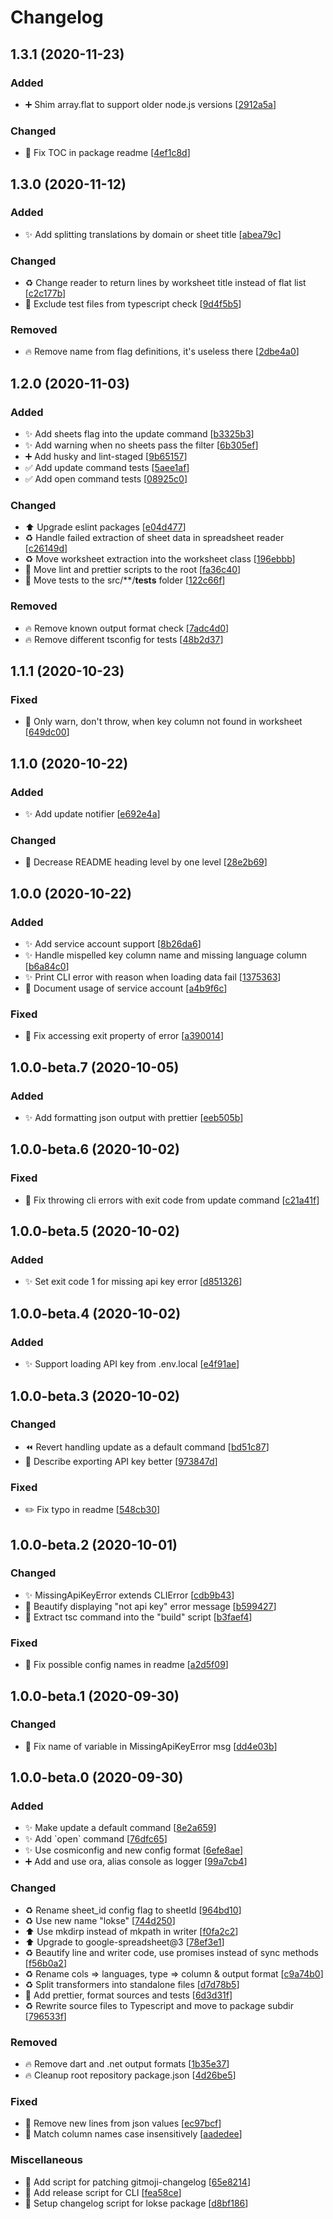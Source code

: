 # Changelog

<a name="1.3.1"></a>
## 1.3.1 (2020-11-23)

### Added

- ➕ Shim array.flat to support older node.js versions [[2912a5a](https://github.com/AckeeCZ/lokse/commit/2912a5a53a026c5c693519f0c6b838135e1d08f5)]

### Changed

- 📝 Fix TOC in package readme [[4ef1c8d](https://github.com/AckeeCZ/lokse/commit/4ef1c8d19a34a9a1b8c5969ba6e30a3767e1e6a0)]


<a name="1.3.0"></a>
## 1.3.0 (2020-11-12)

### Added

- ✨ Add splitting translations by domain or sheet title [[abea79c](https://github.com/AckeeCZ/lokse/commit/abea79cdf1cab066e5a4a179b7f11754f59ea7a9)]

### Changed

- ♻️ Change reader to return lines by worksheet title instead of flat list [[c2c177b](https://github.com/AckeeCZ/lokse/commit/c2c177be1acc34807392a868783866a019c5db7d)]
- 🔧 Exclude test files from typescript check [[9d4f5b5](https://github.com/AckeeCZ/lokse/commit/9d4f5b5763d7ba1436aa93e2cc475063720703d1)]

### Removed

- 🔥 Remove name from flag definitions, it&#x27;s useless there [[2dbe4a0](https://github.com/AckeeCZ/lokse/commit/2dbe4a0cc279c009f81a2dca7f7222a81a073287)]


<a name="1.2.0"></a>
## 1.2.0 (2020-11-03)

### Added

- ✨ Add sheets flag into the update command [[b3325b3](https://github.com/AckeeCZ/lokse/commit/b3325b3b2b7ac5d37da3ab6e85df2afd5671e943)]
- ✨ Add warning when no sheets pass the filter [[6b305ef](https://github.com/AckeeCZ/lokse/commit/6b305efe5dc70c0b013770fd542d23cd77fa2033)]
- ➕ Add husky and lint-staged [[9b65157](https://github.com/AckeeCZ/lokse/commit/9b651579a9e276f9ad160541a2a14e00869b46f0)]
- ✅ Add update command tests [[5aee1af](https://github.com/AckeeCZ/lokse/commit/5aee1af0d41c3a3985857a23a36d7fd436dc08c7)]
- ✅ Add open command tests [[08925c0](https://github.com/AckeeCZ/lokse/commit/08925c0824442c8faf962403e452edb77f2c7ce7)]

### Changed

- ⬆️ Upgrade eslint packages [[e04d477](https://github.com/AckeeCZ/lokse/commit/e04d47778d9065c6c1b893c8c256c23115e20dbf)]
- ♻️ Handle failed extraction of sheet data in spreadsheet reader [[c26149d](https://github.com/AckeeCZ/lokse/commit/c26149dd02017987631ac8520d5b9de5ece13761)]
- ♻️ Move worksheet extraction into the worksheet class [[196ebbb](https://github.com/AckeeCZ/lokse/commit/196ebbb6653af758a148592a8f5d4051fb03081a)]
- 🔨 Move lint and prettier scripts to the root [[fa36c40](https://github.com/AckeeCZ/lokse/commit/fa36c40444c8a952bc33729ca879dd14e793f8a0)]
- 🚚 Move tests to the src/**/__tests__ folder [[122c66f](https://github.com/AckeeCZ/lokse/commit/122c66fa1daca3aa2cbc313a046a0d394bc51dc6)]

### Removed

- 🔥 Remove known output format check [[7adc4d0](https://github.com/AckeeCZ/lokse/commit/7adc4d0e82fbfb906ba4acc8ed987d62c735a677)]
- 🔥 Remove different tsconfig for tests [[48b2d37](https://github.com/AckeeCZ/lokse/commit/48b2d37f10c8dd0eebd00dd4b832ed900f243a1d)]


<a name="1.1.1"></a>
## 1.1.1 (2020-10-23)

### Fixed

- 🐛 Only warn, don&#x27;t throw, when key column not found in worksheet [[649dc00](https://github.com/AckeeCZ/lokse/commit/649dc00a03815410f01dfe7638e2a777f0cfbe01)]


<a name="1.1.0"></a>
## 1.1.0 (2020-10-22)

### Added

- ✨ Add update notifier [[e692e4a](https://github.com/AckeeCZ/lokse/commit/e692e4a10267e99912027c0e53caa3395ccef460)]

### Changed

- 📝 Decrease README heading level by one level [[28e2b69](https://github.com/AckeeCZ/lokse/commit/28e2b69f9fa08255038d1dcc761d8a5ad0b7b09d)]


<a name="1.0.0"></a>
## 1.0.0 (2020-10-22)

### Added

- ✨ Add service account support [[8b26da6](https://github.com/AckeeCZ/lokse/commit/8b26da60d790c230be7d6ee27bc98bb31ad4d4e4)]
- ✨ Handle mispelled key column name and missing language column [[b6a84c0](https://github.com/AckeeCZ/lokse/commit/b6a84c0d133ad0aa08d10275e7de6d1477993cb0)]
- ✨ Print CLI error with reason when loading data fail [[1375363](https://github.com/AckeeCZ/lokse/commit/1375363861af170c6b54e93e559b1fab58d94bfa)]
- 📝 Document usage of service account [[a4b9f6c](https://github.com/AckeeCZ/lokse/commit/a4b9f6ca8bfa98fd526eeacdd64959553394d6ab)]

### Fixed

- 🐛 Fix accessing exit property of error [[a390014](https://github.com/AckeeCZ/lokse/commit/a39001413f9f0d4206ae3983b1cc30ca7890d8b1)]

<a name="1.0.0-beta.7"></a>
## 1.0.0-beta.7 (2020-10-05)

### Added

- ✨ Add formatting json output with prettier [[eeb505b](https://github.com/AckeeCZ/localize-with-spreadsheet/commit/eeb505bf958b7d39eefbc57f4a0d405c4705715a)]


<a name="1.0.0-beta.6"></a>
## 1.0.0-beta.6 (2020-10-02)

### Fixed

- 🐛 Fix throwing cli errors with exit code from update command [[c21a41f](https://github.com/AckeeCZ/localize-with-spreadsheet/commit/c21a41ff25f25a3ee769b490c433be6195d5405f)]


<a name="1.0.0-beta.5"></a>
## 1.0.0-beta.5 (2020-10-02)

### Added

- ✨ Set exit code 1 for missing api key error [[d851326](https://github.com/AckeeCZ/localize-with-spreadsheet/commit/d851326a5d5986f69b65f108d8b04fa24b02ad96)]


<a name="1.0.0-beta.4"></a>
## 1.0.0-beta.4 (2020-10-02)

### Added

- ✨ Support loading API key from .env.local [[e4f91ae](https://github.com/AckeeCZ/localize-with-spreadsheet/commit/e4f91ae53d2f2b1a07aa869c4e2e811ea143dafc)]


<a name="1.0.0-beta.3"></a>
## 1.0.0-beta.3 (2020-10-02)

### Changed

- ⏪ Revert handling update as a default command [[bd51c87](https://github.com/AckeeCZ/localize-with-spreadsheet/commit/bd51c87a26edea534a9d801260d26524f738a11b)]
- 📝 Describe exporting API key better [[973847d](https://github.com/AckeeCZ/localize-with-spreadsheet/commit/973847d843b17c8a5766036cff1a78ebe825fcff)]

### Fixed

- ✏️ Fix typo in readme [[548cb30](https://github.com/AckeeCZ/localize-with-spreadsheet/commit/548cb300359e10acfa67e79fd1bfaf34eb8d2a52)]


<a name="1.0.0-beta.2"></a>
## 1.0.0-beta.2 (2020-10-01)

### Changed

- ✨ MissingApiKeyError extends CLIError [[cdb9b43](https://github.com/AckeeCZ/localize-with-spreadsheet/commit/cdb9b439865600e71a9166725b5e21228f4b6a68)]
- 💄 Beautify displaying &quot;not api key&quot; error message [[b599427](https://github.com/AckeeCZ/localize-with-spreadsheet/commit/b59942752c66e6a3833abf7edfec4812a16ebd3e)]
- 🔨 Extract tsc command into the &quot;build&quot; script [[b3faef4](https://github.com/AckeeCZ/localize-with-spreadsheet/commit/b3faef4bde5b9e1d2a41fa766d587b5b1531e8e2)]

### Fixed

- 📝 Fix possible config names in readme [[a2d5f09](https://github.com/AckeeCZ/localize-with-spreadsheet/commit/a2d5f0952058fda588b6b6029992b9b62761bc45)]

<a name="1.0.0-beta.1"></a>
## 1.0.0-beta.1 (2020-09-30)

### Changed

- 💬 Fix name of variable in MissingApiKeyError msg [[dd4e03b](https://github.com/AckeeCZ/localize-with-spreadsheet/commit/dd4e03b95d3b9891d1221ef1b9e9981dc9af6855)]


<a name="1.0.0-beta.0"></a>
## 1.0.0-beta.0 (2020-09-30)

### Added

- ✨ Make update a default command [[8e2a659](https://github.com/AckeeCZ/localize-with-spreadsheet/commit/8e2a65971939da7a383fb8bc773452daecc0b02d)]
- ✨ Add &#x60;open&#x60; command [[76dfc65](https://github.com/AckeeCZ/localize-with-spreadsheet/commit/76dfc657b0e4c0daa5c61874b56f9c03543f7b77)]
- ✨ Use cosmiconfig and new config format [[6efe8ae](https://github.com/AckeeCZ/localize-with-spreadsheet/commit/6efe8ae8c9fa73bbfa52779a5bb6b9f261097ec5)]
- ➕ Add and use ora, alias console as logger [[99a7cb4](https://github.com/AckeeCZ/localize-with-spreadsheet/commit/99a7cb4aba45b2defada44866377eef0a0b5e430)]

### Changed

- ♻️ Rename sheet_id config flag to sheetId [[964bd10](https://github.com/AckeeCZ/localize-with-spreadsheet/commit/964bd100baa2598bb061586d4c7bf95e2f2f24da)]
- ♻️ Use new name &quot;lokse&quot; [[744d250](https://github.com/AckeeCZ/localize-with-spreadsheet/commit/744d250f8c6b7bbb94ce106bf14d8bd5c7219135)]
- ⬆️ Use mkdirp instead of mkpath in writer [[f0fa2c2](https://github.com/AckeeCZ/localize-with-spreadsheet/commit/f0fa2c2d634d79055c587697ffed22ee14366ddd)]
- ⬆️ Upgrade to google-spreadsheet@3 [[78ef3e1](https://github.com/AckeeCZ/localize-with-spreadsheet/commit/78ef3e1848dcab2c6ec4df8df485e70430b8072b)]
- ♻️ Beautify line and writer code, use promises instead of sync methods [[f56b0a2](https://github.com/AckeeCZ/localize-with-spreadsheet/commit/f56b0a25ed4b34693b83bb646ee0dc23e52058fe)]
- ♻️ Rename cols &#x3D;&gt; languages, type &#x3D;&gt; column &amp; output format [[c9a74b0](https://github.com/AckeeCZ/localize-with-spreadsheet/commit/c9a74b04cce2bd8b419f0bbafcb9603dea1f4321)]
- ♻️ Split transformers into standalone files [[d7d78b5](https://github.com/AckeeCZ/localize-with-spreadsheet/commit/d7d78b547d3a9fbf974a1a67ad1a6fb924dff0c0)]
- 🎨 Add prettier, format sources and tests [[6d3d31f](https://github.com/AckeeCZ/localize-with-spreadsheet/commit/6d3d31f2c69175e66ccf2178f66a82f2f1695b7d)]
- ♻️ Rewrite source files to Typescript and move to package subdir [[796533f](https://github.com/AckeeCZ/localize-with-spreadsheet/commit/796533f46b938fc3b36c69a4cac06e7fb91d59e0)]

### Removed

- 🔥 Remove dart and .net output formats [[1b35e37](https://github.com/AckeeCZ/localize-with-spreadsheet/commit/1b35e3741b41092a081bae79d64745213f1041b8)]
- 🔥 Cleanup root repository package.json [[4d26be5](https://github.com/AckeeCZ/localize-with-spreadsheet/commit/4d26be593a776d102ff488f4bf2666204d946abb)]

### Fixed

- 🐛 Remove new lines from json values [[ec97bcf](https://github.com/AckeeCZ/localize-with-spreadsheet/commit/ec97bcf232797134e41adaeae34a5f1a82a27edf)]
- 🐛 Match column names case insensitively [[aadedee](https://github.com/AckeeCZ/localize-with-spreadsheet/commit/aadedee998a5d906d0f65db435f9f351158276a0)]

### Miscellaneous

- 🔨 Add script for patching gitmoji-changelog [[65e8214](https://github.com/AckeeCZ/localize-with-spreadsheet/commit/65e8214d7e80882b76f99b41a1b3ce8e48d5f013)]
- 🔨 Add release script for CLI [[fea58ce](https://github.com/AckeeCZ/localize-with-spreadsheet/commit/fea58ce6060c2e4d7e0052e6714c5e6f70e6f62e)]
- 🔨 Setup changelog script for lokse package [[d8bf186](https://github.com/AckeeCZ/localize-with-spreadsheet/commit/d8bf18648cbb6b3a9d365e1104ec3bb88a050406)]

